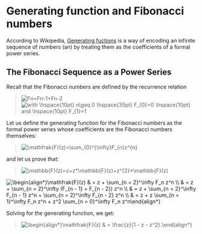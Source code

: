 # Generating function and Fibonacci numbers

According to Wikipedia, [Generating fuctions](https://en.wikipedia.org/wiki/Generating_function) is a way of encoding an infinite sequence of numbers (an) by treating them as the coefficients of a formal power series.

## The Fibonacci Sequence as a Power Series

Recall that the Fibonacci numbers are defined by the recurrence relation <br>
><img src="https://latex.codecogs.com/svg.image?F_{n}=F_{n-1}&plus;F_{n-2}" title="Fn=Fn-1+Fn-2" />
><img src="https://latex.codecogs.com/svg.image?with&space;\hspace{10pt}&space;n\geq&space;0&space;\hspace{35pt}&space;F_{0}=0&space;\hspace{10pt}&space;and&space;\hspace{10pt}&space;F_{1}=1" title="with \hspace{10pt} n\geq 0 \hspace{35pt} F_{0}=0 \hspace{10pt} and \hspace{10pt} F_{1}=1" />

Let us define the generating function for the Fibonacci numbers as the formal power series whose coefficients are the Fibonacci numbers themselves:
><img src="https://latex.codecogs.com/svg.image?\mathfrak{F}(z)=\sum_{0}^{\infty}F_{n}z^{n}" title="\mathfrak{F}(z)=\sum_{0}^{\infty}F_{n}z^{n}" />
and let us prove that: 
><img src="https://latex.codecogs.com/svg.image?\mathfrak{F}(z)=z&plus;z\mathfrak{F}(z)&plus;z^{2}\mathfrak{F}(z)" title="\mathbb{F}(z)=z+z*\mathbb{F}(z)+z^{2}*\mathbb{F}(z)" />
<img src="https://latex.codecogs.com/svg.image?\begin{align*}\mathfrak{F}(z)&space;&space;&space;&space;&&space;=&space;z&space;&plus;&space;\sum_{n&space;=&space;2}^\infty&space;F_n&space;z^n&space;\\&space;&space;&space;&space;&&space;=&space;z&space;&plus;&space;\sum_{n&space;=&space;2}^\infty&space;(F_{n&space;-&space;1}&space;&plus;&space;F_{n&space;-&space;2})&space;z^n&space;\\&space;&space;&space;&space;&&space;=&space;z&space;&plus;&space;\sum_{n&space;=&space;2}^\infty&space;F_{n&space;-&space;1}&space;z^n&space;&plus;&space;\sum_{n&space;=&space;2}^\infty&space;F_{n&space;-&space;2}&space;z^n&space;\\&space;&space;&space;&space;&&space;=&space;z&space;&plus;&space;z&space;\sum_{n&space;=&space;1}^\infty&space;F_n&space;z^n&space;&plus;&space;z^2&space;\sum_{n&space;=&space;0}^\infty&space;F_n&space;z^n\end{align*}" title="\begin{align*}\mathfrak{F}(z) & = z + \sum_{n = 2}^\infty F_n z^n \\ & = z + \sum_{n = 2}^\infty (F_{n - 1} + F_{n - 2}) z^n \\ & = z + \sum_{n = 2}^\infty F_{n - 1} z^n + \sum_{n = 2}^\infty F_{n - 2} z^n \\ & = z + z \sum_{n = 1}^\infty F_n z^n + z^2 \sum_{n = 0}^\infty F_n z^n\end{align*}" />

Solving for the generating function, we get:
  
><img src="https://latex.codecogs.com/svg.image?\begin{align*}\mathfrak{F}(z)&space;&space;&space;&space;&&space;=&space;\frac{z}{1&space;-&space;z&space;-&space;z^2}.\end{align*}" title="\begin{align*}\mathfrak{F}(z) & = \frac{z}{1 - z - z^2}.\end{align*}" />

